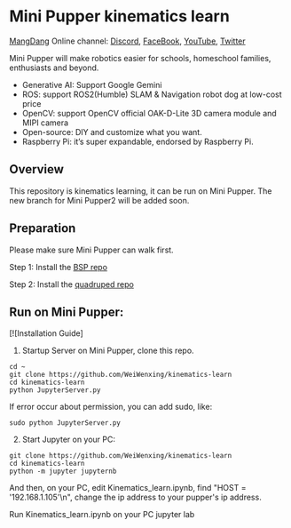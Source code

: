 # Mini Pupper kinematics learn
[MangDang](https://www.mangdang.net/) Online channel: [Discord](https://discord.gg/xJdt3dHBVw), [FaceBook](https://www.facebook.com/groups/716473723088464), [YouTube](https://www.youtube.com/channel/UCqHWYGXmnoO7VWHmENje3ug/featured), [Twitter](https://twitter.com/LeggedRobot)

Mini Pupper will make robotics easier for schools, homeschool families, enthusiasts and beyond.

- Generative AI: Support Google Gemini
- ROS: support ROS2(Humble) SLAM & Navigation robot dog at low-cost price
- OpenCV: support OpenCV official OAK-D-Lite 3D camera module and MIPI camera
- Open-source: DIY and customize what you want.
- Raspberry Pi: it’s super expandable, endorsed by Raspberry Pi.

## Overview

This repository is kinematics learning, it can be run on Mini Pupper. 
The new branch for Mini Pupper2 will be added soon.

## Preparation

Please make sure Mini Pupper can walk first. 

Step 1: Install the [BSP repo](https://github.com/mangdangroboticsclub/mini_pupper_bsp)

Step 2: Install the [quadruped repo](https://github.com/mangdangroboticsclub/StanfordQuadruped )


## Run on Mini Pupper: 

[![Installation Guide]

1. Startup Server on Mini Pupper, clone this repo.
```
cd ~
git clone https://github.com/WeiWenxing/kinematics-learn
cd kinematics-learn
python JupyterServer.py 
```
If error occur about permission, you can add sudo, like:
```
sudo python JupyterServer.py
```

2. Start Jupyter on your PC:
```
git clone https://github.com/WeiWenxing/kinematics-learn
cd kinematics-learn
python -m jupyter jupyternb
```

And then, on your PC, edit Kinematics_learn.ipynb, find "HOST = '192.168.1.105'\n", change the ip address to your pupper's ip address.

Run Kinematics_learn.ipynb on your PC jupyter lab

